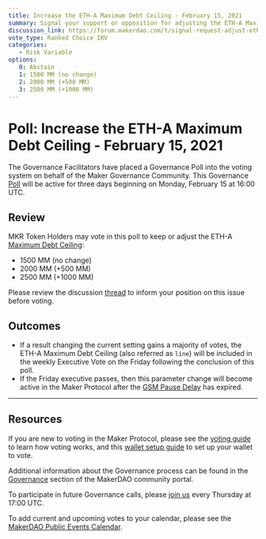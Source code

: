 ```yaml
---
title: Increase the ETH-A Maximum Debt Ceiling - February 15, 2021
summary: Signal your support or opposition for adjusting the ETH-A Maximum Debt Ceiling.
discussion_link: https://forum.makerdao.com/t/signal-request-adjust-eth-a-dc-iam-line-2021-04/6332
vote_type: Ranked Choice IRV	
categories:
   - Risk Variable
options:
   0: Abstain
   1: 1500 MM (no change)
   2: 2000 MM (+500 MM)
   3: 2500 MM (+1000 MM)
---
```

# Poll: Increase the ETH-A Maximum Debt Ceiling - February 15, 2021

The Governance Facilitators have placed a Governance Poll into the voting system on behalf of the Maker Governance Community. This Governance [Poll](https://community-development.makerdao.com/en/learn/governance/on-chain-gov) will be active for three days beginning on Monday, February 15 at 16:00 UTC.



## Review 

MKR Token Holders may vote in this poll to keep or adjust the ETH-A [Maximum Debt Ceiling](https://community-development.makerdao.com/en/learn/governance/module-dciam/):

* 1500 MM (no change)
* 2000 MM (+500 MM)
* 2500 MM (+1000 MM)

Please review the discussion [thread](https://forum.makerdao.com/t/signal-request-adjust-eth-a-dc-iam-line-2021-04/6332) to inform your position on this issue before voting.

## Outcomes

* If a result changing the current setting gains a majority of votes, the ETH-A Maximum Debt Ceiling (also referred as `line`) will be included in the weekly Executive Vote on the Friday following the conclusion of this poll.  
* If the Friday executive passes, then this parameter change will become active in the Maker Protocol after the [GSM Pause Delay](https://community-development.makerdao.com/en/learn/governance/param-gsm-pause-delay) has expired.

---

## Resources

If you are new to voting in the Maker Protocol, please see the [voting guide](https://community-development.makerdao.com/en/learn/governance/how-voting-works/) to learn how voting works, and this [wallet setup guide](https://community-development.makerdao.com/en/learn/governance/voting-setup/) to set up your wallet to vote.

Additional information about the Governance process can be found in the [Governance](https://community-development.makerdao.com/en/learn/governance) section of the MakerDAO community portal.

To participate in future Governance calls, please [join us](https://github.com/makerdao/community/tree/master/governance/governance-and-risk-meetings) every Thursday at 17:00 UTC.

To add current and upcoming votes to your calendar, please see the [MakerDAO Public Events Calendar](https://calendar.google.com/calendar/embed?src=makerdao.com_3efhm2ghipksegl009ktniomdk%40group.calendar.google.com&ctz=UTC&mode=week&showCalendars=0&showPrint=0).
